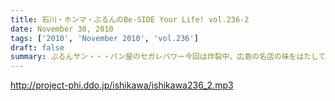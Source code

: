 ```yaml
---
title: 石川・ホンマ・ぶるんのBe-SIDE Your Life! vol.236-2
date: November 30, 2010
tags: ['2010', 'November 2010', 'vol.236']
draft: false
summary: ぶるんサン・・・パン屋のセガレパワー今回は炸裂中。広島の名店の味をはたして、三田のパン屋は分析できたのしょうか？？NAMAE
---
```


http://project-phi.ddo.jp/ishikawa/ishikawa236_2.mp3